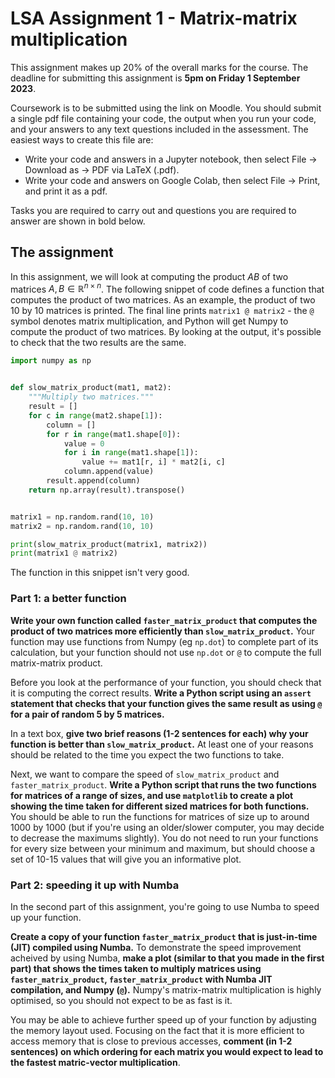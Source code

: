 # LSA Assignment 1 - Matrix-matrix multiplication

This assignment makes up 20% of the overall marks for the course. The deadline for submitting this assignment is **5pm on Friday 1 September 2023**.

Coursework is to be submitted using the link on Moodle. You should submit a single pdf file containing your code, the output when you run your code, and your answers
to any text questions included in the assessment. The easiest ways to create this file are:

- Write your code and answers in a Jupyter notebook, then select File -> Download as -> PDF via LaTeX (.pdf).
- Write your code and answers on Google Colab, then select File -> Print, and print it as a pdf.

Tasks you are required to carry out and questions you are required to answer are shown in bold below.

## The assignment

In this assignment, we will look at computing the product $AB$ of two matrices $A,B\in\mathbb{R}^{n\times n}$. The following snippet of code defines a function that computes the
product of two matrices. As an example, the product of two 10 by 10 matrices is printed. The final line prints `matrix1 @ matrix2` - the `@` symbol denotes matrix multiplication, and
Python will get Numpy to compute the product of two matrices. By looking at the output, it's possible to check that the two results are the same.

```python
import numpy as np


def slow_matrix_product(mat1, mat2):
    """Multiply two matrices."""
    result = []
    for c in range(mat2.shape[1]):
        column = []
        for r in range(mat1.shape[0]):
            value = 0
            for i in range(mat1.shape[1]):
                value += mat1[r, i] * mat2[i, c]
            column.append(value)
        result.append(column)
    return np.array(result).transpose()


matrix1 = np.random.rand(10, 10)
matrix2 = np.random.rand(10, 10)

print(slow_matrix_product(matrix1, matrix2))
print(matrix1 @ matrix2)
```

The function in this snippet isn't very good.

### Part 1: a better function
**Write your own function called `faster_matrix_product` that computes the product of two matrices more efficiently than `slow_matrix_product`.**
Your function may use functions from Numpy (eg `np.dot`) to complete part of its calculation, but your function should not use `np.dot` or `@` to compute
the full matrix-matrix product.

Before you look at the performance of your function, you should check that it is computing the correct results. **Write a Python script using an `assert`
statement that checks that your function gives the same result as using `@` for a pair of random 5 by 5 matrices.**

In a text box, **give two brief reasons (1-2 sentences for each) why your function is better than `slow_matrix_product`.** At least one of your
reasons should be related to the time you expect the two functions to take.

Next, we want to compare the speed of `slow_matrix_product` and `faster_matrix_product`. **Write a Python script that runs the two functions for matrices of a range of sizes,
and use `matplotlib` to create a plot showing the time taken for different sized matrices for both functions.** You should be able to run the functions for matrices
of size up to around 1000 by 1000 (but if you're using an older/slower computer, you may decide to decrease the maximums slightly). You do not need to run your functions for
every size between your minimum and maximum, but should choose a set of 10-15 values that will give you an informative plot.

### Part 2: speeding it up with Numba
In the second part of this assignment, you're going to use Numba to speed up your function.

**Create a copy of your function `faster_matrix_product` that is just-in-time (JIT) compiled using Numba.** To demonstrate the speed improvement acheived by using Numba,
**make a plot (similar to that you made in the first part) that shows the times taken to multiply matrices using `faster_matrix_product`, `faster_matrix_product` with
Numba JIT compilation, and Numpy (`@`).** Numpy's matrix-matrix multiplication is highly optimised, so you should not expect to be as fast is it.

You may be able to achieve further speed up of your function by adjusting the memory layout used. Focusing on the fact
that it is more efficient to access memory that is close to previous accesses, **comment (in 1-2 sentences) on which ordering for each matrix you would expect to lead to the fastest
matric-vector multiplication**.


